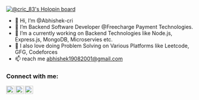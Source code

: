 [![@cric_83's Holopin board](https://holopin.me/cric_83)](https://holopin.io/@cric_83)
- 👋 Hi, I’m @Abhishek-cri
- 👀 I’m Backend Software Developer @Freecharge Payment Technologies.
- 🌱 I’m a currently working on Backend Technologies like Node.js, Express.js, MongoDB, Microservies etc.
- 💞️ I also love doing Problem Solving on Various Platforms like Leetcode, GFG, Codeforces
- 📫 reach me abhishek19082001@gmail.com

<!---
Abhishek-cri/Abhishek-cri is a ✨ special ✨ repository because its `README.md` (this file) appears on your GitHub profile.
You can click the Preview link to take a look at your changes.
--->
### Connect with me:

[<img align="left" alt="mrcchef | Twitter" width="22px" src="https://cdn.jsdelivr.net/npm/simple-icons@v3/icons/twitter.svg" />][twitter]
[<img align="left" alt="mrcchef | LinkedIn" width="22px" src="https://cdn.jsdelivr.net/npm/simple-icons@v3/icons/linkedin.svg" />][linkedin]
[<img align="left" alt="mrcchef | Instagram" width="22px" src="https://cdn.jsdelivr.net/npm/simple-icons@v3/icons/instagram.svg" />][instagram]

[twitter]: https://twitter.com/Abhishe41439679/
[instagram]: https://www.instagram.com/abhishekcri19/
[linkedin]: https://www.linkedin.com/in/abhishek-kumar-51325b1a7/
